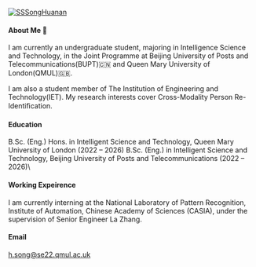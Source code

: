 [![SSSongHuanan](https://img.shields.io/badge/SSSongHuanan-github-blue?logo=github)](https://github.com/SSSongHuanan)

#### About Me 👋

I am currently an undergraduate student, majoring in Intelligence Science and Technology, in the Joint Programme at Beijing University of Posts and Telecommunications(BUPT)🇨🇳 and Queen Mary University of London(QMUL)🇬🇧.

I am also a student member of The Institution of Engineering and Technology(IET). My research interests cover Cross-Modality Person Re-Identiﬁcation.

#### Education

B.Sc. (Eng.) Hons. in Intelligent Science and Technology, Queen Mary University of London (2022 – 2026)
B.Sc. (Eng.) in Intelligent Science and Technology, Beijing University of Posts and Telecommunications (2022 – 2026)\

#### Working Expeirence

I am currently interning at the National Laboratory of Pattern Recognition, Institute of Automation, Chinese Academy of Sciences (CASIA), under the supervision of Senior Engineer La Zhang.

#### Email

h.song@se22.qmul.ac.uk
